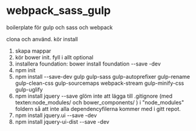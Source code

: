 # webpack_sass_gulp
boilerplate för gulp och sass och webpack 

clona och använd.
kör
install 
1. skapa mappar 
2. kör bower init. fyll i allt optional
3. installera foundation: bower install foundation --save -dev
4. npm init
5. npm install --save-dev gulp gulp-sass gulp-autoprefixer gulp-rename gulp-clean-css gulp-sourcemaps webpack-stream gulp-minify-css gulp-uglify
6. npm install jquery --save
glöm inte att lägga till .gitignore (med texten:node_modules/ och bower_components/ ) i "node_modules" foldern så att inte alla dependencyfilerna kommer med i gitt repot.
7. npm install jquery.ui --save -dev
8. npm install jquery-ui-dist --save -dev
